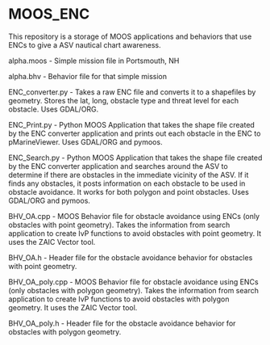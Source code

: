 # MOOS_ENC
This repository is a storage of MOOS applications and behaviors that use ENCs to give a ASV nautical chart awareness.

alpha.moos - Simple mission file in Portsmouth, NH

alpha.bhv  - Behavior file for that simple mission

ENC_converter.py - Takes a raw ENC file and converts it to a shapefiles by geometry. Stores the lat, long, obstacle type and threat level for each obstacle. Uses GDAL/ORG.

ENC_Print.py     - Python MOOS Application that takes the shape file created by the ENC converter application and prints out each obstacle in the ENC to pMarineViewer. Uses GDAL/ORG and pymoos.

ENC_Search.py   - Python MOOS Application that takes the shape file created by the ENC converter application and searches around the ASV to determine if there are obstacles in the immediate vicinity of the ASV. If it finds any obstacles, it posts information on each obstacle to be used in obstacle avoidance. It works for both polygon and point obstacles. Uses GDAL/ORG and pymoos.

BHV_OA.cpp - MOOS Behavior file for obstacle avoidance using ENCs (only obstacles with point geometry). Takes the information from search application to create IvP functions to avoid obstacles with point geometry. It uses the ZAIC Vector tool. 

BHV_OA.h   - Header file for the obstacle avoidance behavior for obstacles with point geometry.

BHV_OA_poly.cpp - MOOS Behavior file for obstacle avoidance using ENCs (only obstacles with polygon geometry). Takes the information from search application to create IvP functions to avoid obstacles with polygon geometry. It uses the ZAIC Vector tool. 

BHV_OA_poly.h   - Header file for the obstacle avoidance behavior for obstacles with polygon geometry.
